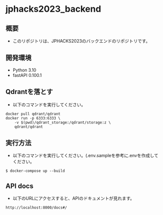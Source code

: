 # jphacks2023_backend

## 概要
- このリポジトリは、JPHACKS2023のバックエンドのリポジトリです。

## 開発環境
- Python 3.10
- fastAPI 0.100.1

## Qdrantを落とす
- 以下のコマンドを実行してください。
```
docker pull qdrant/qdrant
docker run -p 6333:6333 \
    -v $(pwd)/qdrant_storage:/qdrant/storage:z \
    qdrant/qdrant
```

## 実行方法
- 以下のコマンドを実行してください。(.env.sampleを参考に.envを作成してください。
```
$ docker-compose up --build
```

## API docs
- 以下のURLにアクセスすると、APIのドキュメントが見れます。
```
http://localhost:8000/docs#/
```